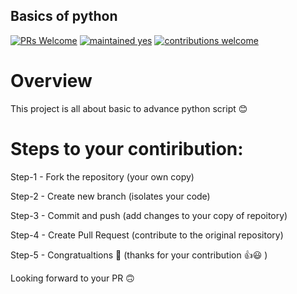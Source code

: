 ## Basics of python
[![PRs Welcome](https://img.shields.io/badge/PRs-welcome-brightgreen.svg?style=flat-square)](http://makeapullrequest.com) [![maintained yes](https://img.shields.io/badge/maintained-yes-brightgreen)]() [![contributions welcome](https://img.shields.io/badge/contributions-welcome-blue)]()

# **Overview**

This project is all about basic to advance python script 😊



# **Steps to your contiribution:**

Step-1 - Fork the repository (your own copy)

Step-2 - Create new branch (isolates your code)

Step-3 - Commit and push (add changes to your copy of repoitory)

Step-4 - Create Pull Request (contribute to the original repository)

Step-5 - Congratualtions 🎉 (thanks for your contribution 👍😃 )


Looking forward to your PR 🙃

